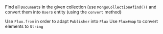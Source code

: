 Find all `Document`s in the given collection (use `MongoCollection#find())` and convert them into `User`s entity (using the `convert` method) 
   
<div class="hint">
  Use <code>Flux.from</code> in order to adapt <code>Publisher</code> into <code>Flux</code>
  Use <code>Flux#map</code> to convert elements to <code>String</code>
</div>